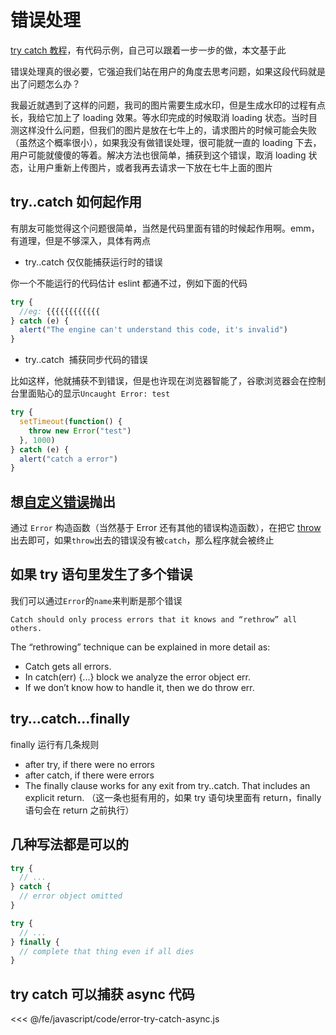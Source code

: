 # 错误处理

[try catch 教程](https://javascript.info/try-catch)，有代码示例，自己可以跟着一步一步的做，本文基于此

错误处理真的很必要，它强迫我们站在用户的角度去思考问题，如果这段代码就是出了问题怎么办？

我最近就遇到了这样的问题，我司的图片需要生成水印，但是生成水印的过程有点长，我给它加上了 loading 效果。等水印完成的时候取消 loading 状态。当时目测这样没什么问题，但我们的图片是放在七牛上的，请求图片的时候可能会失败（虽然这个概率很小），如果我没有做错误处理，很可能就一直的 loading 下去，用户可能就傻傻的等着。解决方法也很简单，捕获到这个错误，取消 loading 状态，让用户重新上传图片，或者我再去请求一下放在七牛上面的图片

## try..catch 如何起作用

有朋友可能觉得这个问题很简单，当然是代码里面有错的时候起作用啊。emm，有道理，但是不够深入，具体有两点

- try..catch 仅仅能捕获运行时的错误

你一个不能运行的代码估计 eslint 都通不过，例如下面的代码

```js
try {
  //eg: {{{{{{{{{{{{
} catch (e) {
  alert("The engine can't understand this code, it's invalid")
}
```

- try..catch  捕获同步代码的错误

比如这样，他就捕获不到错误，但是也许现在浏览器智能了，谷歌浏览器会在控制台里面贴心的显示`Uncaught Error: test`

```js
try {
  setTimeout(function() {
    throw new Error("test")
  }, 1000)
} catch (e) {
  alert("catch a error")
}
```

## 想[自定义错误](https://developer.mozilla.org/en-US/docs/Web/JavaScript/Reference/Global_Objects/Error)抛出

通过 `Error` 构造函数（当然基于 Error 还有其他的错误构造函数），在把它 [throw](https://developer.mozilla.org/en-US/docs/Web/JavaScript/Reference/Statements/throw) 出去即可，如果`throw`出去的错误没有被`catch`，那么程序就会被终止

## 如果 try 语句里发生了多个错误

我们可以通过`Error`的`name`来判断是那个错误

`Catch should only process errors that it knows and “rethrow” all others.`

The “rethrowing” technique can be explained in more detail as:

- Catch gets all errors.
- In catch(err) {...} block we analyze the error object err.
- If we don’t know how to handle it, then we do throw err.

## try…catch…finally

finally 运行有几条规则

- after try, if there were no errors
- after catch, if there were errors
- The finally clause works for any exit from try..catch. That includes an explicit return. （这一条也挺有用的，如果 try 语句块里面有 return，finally 语句会在 return 之前执行）

## 几种写法都是可以的

```js
try {
  // ...
} catch {
  // error object omitted
}

try {
  // ...
} finally {
  // complete that thing even if all dies
}
```

## try catch 可以捕获 async 代码

<<< @/fe/javascript/code/error-try-catch-async.js

